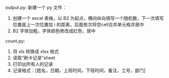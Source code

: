 output.py:
新建一个 py 文件：
1. 创建一个 excel 表格，以 B2 为起点，横向纵向填写一个随机数，下一次填写位置是上一次位置加 i 的距离，后面依次将空cell合并单元格并居中
2. B2 字体加粗，字体颜色修改成红色，居中

count.py:
1. 将 xls 转换成 xlsx 格式
2. 读取“刷卡记录”sheet
3. 打印出所有人的记录
4. 记录格式：[姓名，日期，上班时间，下班时间，备注，工号，部门]
